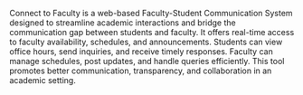 Connect to Faculty is a web-based Faculty-Student Communication System designed to streamline academic interactions and bridge the communication gap between students and faculty. It offers real-time access to faculty availability, schedules, and announcements. Students can view office hours, send inquiries, and receive timely responses. Faculty can manage schedules, post updates, and handle queries efficiently. This tool promotes better communication, transparency, and collaboration in an academic setting.
